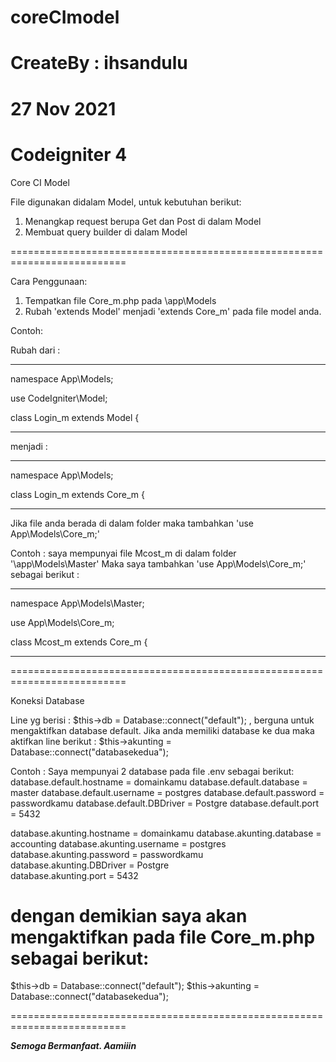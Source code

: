 # coreCImodel

# CreateBy : ihsandulu

# 27 Nov 2021

# Codeigniter 4

Core CI Model

File digunakan didalam Model, untuk kebutuhan berikut:

1. Menangkap request berupa Get dan Post di dalam Model
2. Membuat query builder di dalam Model

==========================================================================

Cara Penggunaan:

1. Tempatkan file Core_m.php pada \app\Models
2. Rubah 'extends Model' menjadi 'extends Core_m' pada file model anda.

Contoh:

Rubah dari :

---

namespace App\Models;

use CodeIgniter\Model;

class Login_m extends Model
{

---

menjadi :

---

namespace App\Models;

class Login_m extends Core_m
{

---

Jika file anda berada di dalam folder maka tambahkan 'use App\Models\Core_m;'

Contoh : saya mempunyai file Mcost_m di dalam folder '\app\Models\Master'
Maka saya tambahkan 'use App\Models\Core_m;' sebagai berikut :

---

namespace App\Models\Master;

use App\Models\Core_m;

class Mcost_m extends Core_m
{

---

==========================================================================

Koneksi Database

Line yg berisi : $this->db = Database::connect("default"); , berguna untuk mengaktifkan database default.
Jika anda memiliki database ke dua maka aktifkan line berikut : $this->akunting = Database::connect("databasekedua");

Contoh :
Saya mempunyai 2 database pada file .env sebagai berikut:
database.default.hostname = domainkamu
database.default.database = master
database.default.username = postgres
database.default.password = passwordkamu
database.default.DBDriver = Postgre
database.default.port = 5432

database.akunting.hostname = domainkamu
database.akunting.database = accounting
database.akunting.username = postgres  
database.akunting.password = passwordkamu  
database.akunting.DBDriver = Postgre  
database.akunting.port = 5432

# dengan demikian saya akan mengaktifkan pada file Core_m.php sebagai berikut:

$this->db = Database::connect("default");
$this->akunting = Database::connect("databasekedua");

==========================================================================

**_Semoga Bermanfaat. Aamiiin_**
